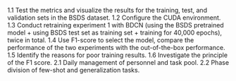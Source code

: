 1.1 Test the metrics and visualize the results for the training, test, and validation sets in the BSDS dataset.
1.2 Configure the CUDA environment.
1.3 Conduct retraining experiment 1 with BDCN (using the BSDS pretrained model + using BSDS test set as training set + training for 40,000 epochs), twice in total.
1.4 Use F1-score to select the model, compare the performance of the two experiments with the out-of-the-box performance.
1.5 Identify the reasons for poor training results.
1.6 Investigate the principle of the F1 score.
2.1 Daily management of personnel and task pool.
2.2 Phase division of few-shot and generalization tasks.
